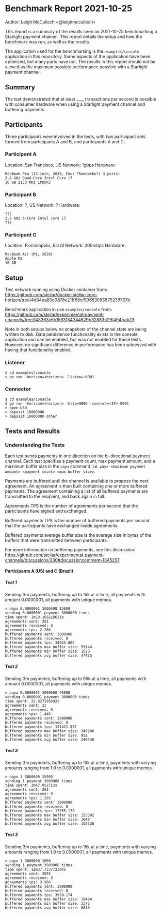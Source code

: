 # Benchmark Report 2021-10-25

Author: Leigh McCulloch <@leighmcculloch>

This report is a summary of the results seen on 2021-10-25 benchmarking a
Starlight payment channel. This report details the setup and how the benchmark
was run, as well as the results.

The application used for the benchmarking is the `examples/console` application
in this repository. Some aspects of the application have been optimized, but
many parts have not. The results in this report should not be viewed as the
maximum possible performance possible with a Starlight payment channel.

## Summary

The test demonstrated that at least \____ transactions per second is possible
with consumer hardware when using a Starlight payment channel and buffering
payments.

## Participants

Three participants were involved in the tests, with two participant sets formed
from participants A and B, and participants A and C.

### Participant A

Location: San Francisco, US
Network: 1gbps
Hardware:
```
MacBook Pro (13-inch, 2019, Four Thunderbolt 3 ports)
2.8 GHz Quad-Core Intel Core i7
16 GB 2133 MHz LPDDR3
```

### Participant B

Location: ?, US
Network: ?
Hardware:
```
???
2.6 GHz 6-Core Intel Core i7
???
```

### Participant C

Location: Florianopolis, Brazil
Network: 200mbps
Hardware:
```
MacBook Air (M1, 2020)
Apple M1
16 GB
```

## Setup

Test network running using Docker container from:
https://github.com/stellar/docker-stellar-core-horizon/tree/4d34da83d0876e21ff68cf90653053879239707b

Benchmark application in use `examples/console` from:
https://github.com/stellar/experimental-payment-channels/tree/f43363c6b1593134344629b32883529f494bab23

Note in both setups below no snapshots of the channel state are being written to disk. Data persistence functionality exists in the console application and can be enabled, but was not enabled for these tests. However, no significant difference in performance has been witnessed with having that functionality enabled.

### Listener

```
$ cd examples/console
$ go run -horizon=<horizon> -listen=:8001
```

### Connector

```
$ cd examples/console
$ go run -horizon=<horizon> -http=9000 -connect=<IP>:8001
> open USD
> deposit 10000000
> deposit 10000000 other
```

## Tests and Results

### Understanding the Tests

Each test sends payments in one direction on the bi-directional payment channel. Each test specifies a payment count, max payment amount, and a maximum buffer size in the `payx` command. i.e. `payx <maximum payment amount> <payment count> <max buffer size>`.

Payments are buffered until the channel is available to propose the next agreement. An agreement is then built containing one or more buffered payments. The agreement containing a list of all buffered payments are transmitted to the recipient, and back again in full.

Agreements TPS is the number of agreements per second that the participants have signed and exchanged.

Buffered payments TPS is the number of buffered payments per second that the participants have exchanged inside agreements.

Buffered payments average buffer size is the average size in bytes of the buffers that were transmitted between participants.

For more information on buffering payments, see this discussion: https://github.com/stellar/experimental-payment-channels/discussions/330#discussioncomment-1345257

#### Participants A (US) and C (Brazil)

##### Test 1

Sending 3m payments, buffering up to 15k at a time, all payments with amount
0.0000001, all payments with unique memos.

```
> payx 0.0000001 3000000 15000
sending 0.0000001 payment 3000000 times
time spent: 1m28.168218631s
agreements sent: 201
agreements received: 0
agreements tps: 2.280
buffered payments sent: 3000000
buffered payments received: 0
buffered payments tps: 34025.866
buffered payments max buffer size: 55144
buffered payments min buffer size: 1520
buffered payments avg buffer size: 47475
```

##### Test 2

Sending 3m payments, buffering up to 95k at a time, all payments with amount
0.0000001, all payments with unique memos.

```
> payx 0.0000001 3000000 95000                                
sending 0.0000001 payment 3000000 times
time spent: 22.827299992s
agreements sent: 33
agreements received: 0
agreements tps: 1.446
buffered payments sent: 3000000
buffered payments received: 0
buffered payments tps: 131421.587
buffered payments max buffer size: 349288
buffered payments min buffer size: 952
buffered payments avg buffer size: 240436
```

##### Test 3

Sending 3m payments, buffering up to 15k at a time, payments with varying amounts ranging from 1.0 to
0.0000001, all payments with unique memos.

```
> payx 1 3000000 15000
sending 1 payment 3000000 times
time spent: 2m47.082713s
agreements sent: 201
agreements received: 0
agreements tps: 1.203
buffered payments sent: 3000000
buffered payments received: 0
buffered payments tps: 17955.179
buffered payments max buffer size: 153592
buffered payments min buffer size: 1648
buffered payments avg buffer size: 152538
```

##### Test 3

Sending 3m payments, buffering up to 15k at a time, payments with varying amounts ranging from 1.0 to
0.0000001, all payments with unique memos.

```
> payx 1 3000000 1000 
sending 1 payment 3000000 times
time spent: 12m37.733772304s
agreements sent: 3001
agreements received: 0
agreements tps: 3.960
buffered payments sent: 3000000
buffered payments received: 0
buffered payments tps: 3959.174
buffered payments max buffer size: 10484
buffered payments min buffer size: 3376
buffered payments avg buffer size: 6816
```
